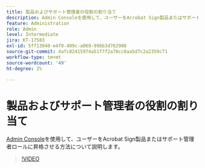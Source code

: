 ```yaml
---
title: 製品およびサポート管理者の役割の割り当て
description: Admin Consoleを使用して、ユーザーをAcrobat Sign製品またはサポート管理者ロールに昇格させる方法について説明します
feature: Administration
role: Admin
level: Intermediate
jira: KT-17583
exl-id: 5ff13940-e4f0-409c-a069-996b3d762908
source-git-commit: 4afc82415974a51f7f2a78cc8aa5d7c2a2359c71
workflow-type: tm+mt
source-wordcount: '49'
ht-degree: 2%

---
```


# 製品およびサポート管理者の役割の割り当て

[Admin Console](https://adminconsole.adobe.com/)を使用して、ユーザーをAcrobat Sign製品またはサポート管理者ロールに昇格させる方法について説明します。

>[!VIDEO](https://video.tv.adobe.com/v/3453157?quality=12&learn=on&hidetitle=true)
